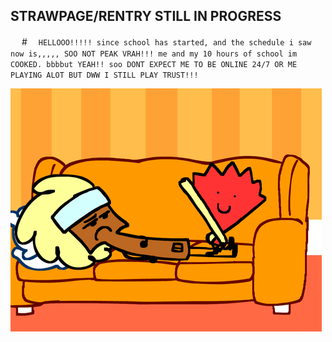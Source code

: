 ## STRAWPAGE/RENTRY STILL IN PROGRESS

　 #　 ` HELLOOO!!!!! since school has started, and the schedule i saw now is,,,,, SOO NOT PEAK VRAH!!! me and my 10 hours of school im COOKED. bbbbut YEAH!! soo DONT EXPECT ME TO BE ONLINE 24/7 OR ME PLAYING ALOT BUT DWW I STILL PLAY TRUST!!! `

![image](https://github.com/fanielle/fanielle/blob/main/fan-paintbrush.gif?raw=true)
